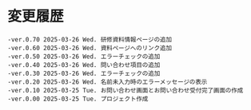 # 変更履歴

	-ver.0.70 2025-03-26 Wed. 研修資料情報ページの追加
	-ver.0.60 2025-03-26 Wed. 資料ページへのリンク追加
	-ver.0.50 2025-03-26 Wed. エラーチェックの追加
	-ver.0.40 2025-03-26 Wed. 問い合わせ項目の追加
	-ver.0.30 2025-03-26 Wed. エラーチェックの追加
	-ver.0.20 2025-03-26 Wed. 名前未入力時のエラーメッセージの表示
	-ver.0.10 2025-03-25 Tue. お問い合わせ画面とお問い合わせ受付完了画面の作成
	-ver.0.00 2025-03-25 Tue. プロジェクト作成
